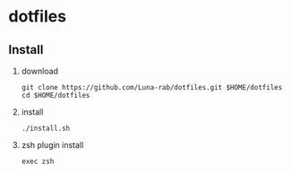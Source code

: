 # dotfiles

## Install
1. download
    ```shell
    git clone https://github.com/Luna-rab/dotfiles.git $HOME/dotfiles
    cd $HOME/dotfiles
    ````

2. install 
    ```shell
    ./install.sh
    ```

3. zsh plugin install
    ```shell
    exec zsh
    ```
